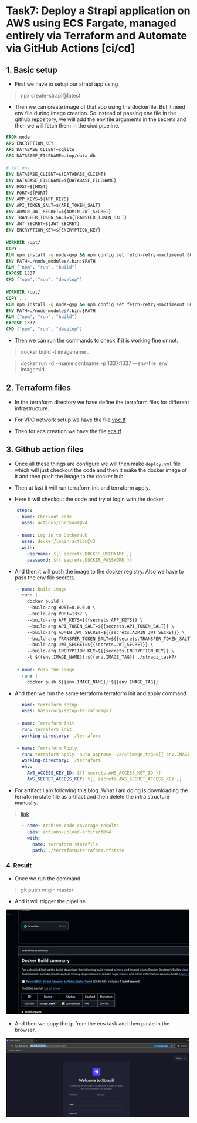 # Task7: Deploy a Strapi application on AWS using ECS Fargate, managed entirely via Terraform and Automate via GitHub Actions [ci/cd]

## 1. Basic setup
- First we have to setup our strapi app using
> npx create-strapi@latest
- Then we can create image of that app using the dockerfile. But it need env file during image creation. So instead of passing env file in the github repository, we will add the env file arguments in the secrets and then we will fetch them in the cicd pipeline.
```dockerfile
FROM node
ARG ENCRYPTION_KEY
ARG DATABASE_CLIENT=sqlite
ARG DATABASE_FILENAME=.tmp/data.db

# set env
ENV DATABASE_CLIENT=${DATABASE_CLIENT}
ENV DATABASE_FILENAME=${DATABASE_FILENAME}
ENV HOST=${HOST}
ENV PORT=${PORT}
ENV APP_KEYS=${APP_KEYS}
ENV API_TOKEN_SALT=${API_TOKEN_SALT}
ENV ADMIN_JWT_SECRET=${ADMIN_JWT_SECRET}
ENV TRANSFER_TOKEN_SALT=${TRANSFER_TOKEN_SALT}
ENV JWT_SECRET=${JWT_SECRET}
ENV ENCRYPTION_KEY=${ENCRYPTION_KEY}

WORKDIR /opt/
COPY . .
RUN npm install -g node-gyp && npm config set fetch-retry-maxtimeout 600000 -g && npm install
ENV PATH=./node_modules/.bin:$PATH
RUN ["npm", "run", "build"]
EXPOSE 1337
CMD ["npm", "run", "develop"]

WORKDIR /opt/
COPY . .
RUN npm install -g node-gyp && npm config set fetch-retry-maxtimeout 600000 -g && npm install
ENV PATH=./node_modules/.bin:$PATH
RUN ["npm", "run", "build"]
EXPOSE 1337
CMD ["npm", "run", "develop"]
```
- Then we can run the commands to check if it is working fine or not.
> docker build -t imagename .

> docker run -d --name contname -p 1337:1337 --env-file .env imagemid

## 2. Terraform files
- In the terraform directory we have define the terraform files for different infrastructure.

- For VPC network setup we have the file [vpc.tf](./terraform/vpc.tf)

- Then for ecs creation we have the file [ecs.tf](./terraform/ecs.tf)

## 3. Github action files
- Once all these things are configure we will then make `deploy.yml` file which will just checkout the code and then it make the docker image of it and then push the image to the docker hub.
- Then at last it will run terraform init and terraform apply.

- Here it will checkout the code and try ot login with the docker
```yml
    steps:
    - name: Checkout code
      uses: actions/checkout@v4

    - name: Log in to DockerHub
      uses: docker/login-action@v3
      with:
        username: ${{ secrets.DOCKER_USERNAME }}
        password: ${{ secrets.DOCKER_PASSWORD }}
```

- And then it will push the image to the docker registry. Also we have to pass the env file secrets.

```yml
    - name: Build image
      run: |
        docker build \
        --build-arg HOST=0.0.0.0 \
        --build-arg PORT=1337 \
        --build-arg APP_KEYS=${{secrets.APP_KEYS}} \
        --build-arg API_TOKEN_SALT=${{secrets.API_TOKEN_SALT}} \
        --build-arg ADMIN_JWT_SECRET=${{secrets.ADMIN_JWT_SECRET}} \
        --build-arg TRANSFER_TOKEN_SALT=${{secrets.TRANSFER_TOKEN_SALT}} \
        --build-arg JWT_SECRET=${{secrets.JWT_SECRET}} \
        --build-arg ENCRYPTION_KEY=${{secrets.ENCRYPTION_KEY}} \
        -t ${{env.IMAGE_NAME}}:${{env.IMAGE_TAG}} ./strapi_task7/

    - name: Push the image
      run: |
        docker push ${{env.IMAGE_NAME}}:${{env.IMAGE_TAG}}
```

- And then we run the same terraform terraform init and apply command

```yml
    - name: terraform setup
      uses: hashicorp/setup-terraform@v3

    - name: Terraform init
      run: terraform init
      working-directory: ./terraform

    - name: Terraform Apply
      run: terraform apply -auto-approve -var="image_tag=${{ env.IMAGE_TAG }}"
      working-directory: ./terraform
      env:
        AWS_ACCESS_KEY_ID: ${{ secrets.AWS_ACCESS_KEY_ID }}
        AWS_SECRET_ACCESS_KEY: ${{ secrets.AWS_SECRET_ACCESS_KEY }}
```

- For artifact I am following this blog. What I am doing is downloading the terraform state file as artifact and then delete the infra structure manually.
> [link](https://docs.github.com/en/actions/writing-workflows/choosing-what-your-workflow-does/storing-and-sharing-data-from-a-workflow)

```yml
      - name: Archive code coverage results
        uses: actions/upload-artifact@v4
        with:
          name: terraform statefile
          path: ./terraform/terraform.tfstate
```

### 4. Result
- Once we run the command
> git push origin master
- And it will trigger the pipeline.

<img src="./images/1.png" alt="result" width="500">

- And then we copy the ip from the ecs task and then paste in the browser.

<img src="./images/2.png" alt="result" width="500">